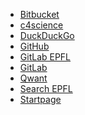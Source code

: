 - [Bitbucket](https://bitbucket.org/) <!-- TAGS: git,repository -->
- [c4science](https://c4science.ch/) <!-- TAGS: git,repository -->
- [DuckDuckGo](https://duckduckgo.com/) <!-- TAGS: search -->
- [GitHub](https://github.com/) <!-- TAGS: git,repository -->
- [GitLab EPFL](https://gitlab.epfl.ch/) <!-- TAGS: epfl,git,repository -->
- [GitLab](https://gitlab.com/) <!-- TAGS: git,repository -->
- [Qwant](https://www.qwant.com/) <!-- TAGS: search -->
- [Search EPFL](https://search.epfl.ch/) <!-- TAGS: epfl,search -->
- [Startpage](https://www.startpage.com/) <!-- TAGS: search,startpage -->
